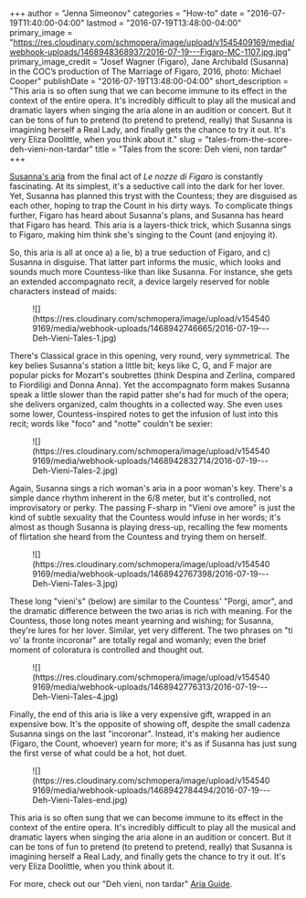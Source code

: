 +++
author = "Jenna Simeonov"
categories = "How-to"
date = "2016-07-19T11:40:00-04:00"
lastmod = "2016-07-19T13:48:00-04:00"
primary_image = "https://res.cloudinary.com/schmopera/image/upload/v1545409169/media/webhook-uploads/1468948368937/2016-07-19---Figaro-MC-1107.jpg.jpg"
primary_image_credit = "Josef Wagner (Figaro), Jane Archibald (Susanna) in the COC’s production of The Marriage of Figaro, 2016, photo: Michael Cooper"
publishDate = "2016-07-19T13:48:00-04:00"
short_description = "This aria is so often sung that we can become immune to its effect in the context of the entire opera. It&#039;s incredibly difficult to play all the musical and dramatic layers when singing the aria alone in an audition or concert. But it can be tons of fun to pretend (to pretend to pretend, really) that Susanna is imagining herself a Real Lady, and finally gets the chance to try it out. It&#039;s very Eliza Doolittle, when you think about it."
slug = "tales-from-the-score-deh-vieni-non-tardar"
title = "Tales from the score: Deh vieni, non tardar"
+++

[Susanna's aria](/aria-guides-deh-vieni-non-tardar/) from the final act of *Le nozze di Figaro* is constantly fascinating. At its simplest, it's a seductive call into the dark for her lover. Yet, Susanna has planned this tryst with the Countess; they are disguised as each other, hoping to trap the Count in his dirty ways. To complicate things further, Figaro has heard about Susanna's plans, and Susanna has heard that Figaro has heard. This aria is a layers-thick trick, which Susanna sings to Figaro, making him think she's singing to the Count (and enjoying it). 

So, this aria is all at once a) a lie, b) a true seduction of Figaro, and c) Susanna in disguise. That latter part informs the music, which looks and sounds much more Countess-like than like Susanna. For instance, she gets an extended accompagnato recit, a device largely reserved for noble characters instead of maids:

<figure data-type="image">
![](https://res.cloudinary.com/schmopera/image/upload/v1545409169/media/webhook-uploads/1468942746665/2016-07-19---Deh-Vieni-Tales-1.jpg)
</figure>

There's Classical grace in this opening, very round, very symmetrical. The key belies Susanna's station a little bit; keys like C, G, and F major are popular picks for Mozart's soubrettes (think Despina and Zerlina, compared to Fiordiligi and Donna Anna). Yet the accompagnato form makes Susanna speak a little slower than the rapid patter she's had for much of the opera; she delivers organized, calm thoughts in a collected way. She even uses some lower, Countess-inspired notes to get the infusion of lust into this recit; words like "foco" and "notte" couldn't be sexier:

<figure data-type="image">![](https://res.cloudinary.com/schmopera/image/upload/v1545409169/media/webhook-uploads/1468942832714/2016-07-19---Deh-Vieni-Tales-2.jpg)
</figure>

Again, Susanna sings a rich woman's aria in a poor woman's key. There's a simple dance rhythm inherent in the 6/8 meter, but it's controlled, not improvisatory or perky. The passing F-sharp in "Vieni ove amore" is just the kind of subtle sexuality that the Countess would infuse in her words; it's almost as though Susanna is playing dress-up, recalling the few moments of flirtation she heard from the Countess and trying them on herself.

<figure data-type="image">
![](https://res.cloudinary.com/schmopera/image/upload/v1545409169/media/webhook-uploads/1468942767398/2016-07-19---Deh-Vieni-Tales-3.jpg)
</figure>

These long "vieni's" (below) are similar to the Countess' "Porgi, amor", and the dramatic difference between the two arias is rich with meaning. For the Countess, those long notes meant yearning and wishing; for Susanna, they're lures for her lover. Similar, yet very different. The two phrases on "ti vo' la fronte incoronar" are totally regal and womanly; even the brief moment of coloratura is controlled and thought out.

<figure data-type="image">
![](https://res.cloudinary.com/schmopera/image/upload/v1545409169/media/webhook-uploads/1468942776313/2016-07-19---Deh-Vieni-Tales-4.jpg)
</figure>

Finally, the end of this aria is like a very expensive gift, wrapped in an expensive bow. It's the opposite of showing off, despite the small cadenza Susanna sings on the last "incoronar". Instead, it's making her audience (Figaro, the Count, whoever) yearn for more; it's as if Susanna has just sung the first verse of what could be a hot, hot duet.

<figure data-type="image">
![](https://res.cloudinary.com/schmopera/image/upload/v1545409169/media/webhook-uploads/1468942784494/2016-07-19---Deh-Vieni-Tales-end.jpg)
</figure>

This aria is so often sung that we can become immune to its effect in the context of the entire opera. It's incredibly difficult to play all the musical and dramatic layers when singing the aria alone in an audition or concert. But it can be tons of fun to pretend (to pretend to pretend, really) that Susanna is imagining herself a Real Lady, and finally gets the chance to try it out. It's very Eliza Doolittle, when you think about it.

For more, check out our "Deh vieni, non tardar" [Aria Guide](/aria-guides-deh-vieni-non-tardar/).
